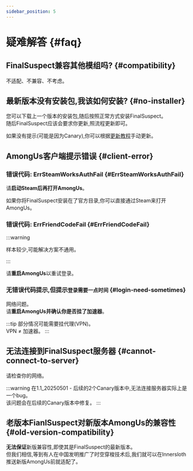 ```yaml
---
sidebar_position: 5
---
```


# 疑难解答 {#faq}

## FinalSuspect兼容其他模组吗? {#compatibility}

不适配、不兼容、不考虑。

## 最新版本没有安装包,我该如何安装? {#no-installer}

您可以下载上一个版本的安装包,随后按照正常方式安装FinalSuspect。\
随后FinalSuspect应该会要求你更新,照流程更新即可。

如果没有提示(可能是因为Canary),你可以根据[更新教程](Guide/Update#手动更新)手动更新。

## AmongUs客户端提示错误 {#client-error}

### 错误代码: ErrSteamWorksAuthFail {#ErrSteamWorksAuthFail}

请**启动Steam后再打开AmongUs**。

如果你将FinalSuspect安装在了官方目录,你可以直接通过Steam来打开AmongUs。

### 错误代码: ErrFriendCodeFail {#ErrFriendCodeFail}

:::warning

样本较少,可能解决方案不通用。

:::

请**重启AmongUs**以重试登录。

### 无错误代码提示,但提示`登录需要一点时间` {#login-need-sometimes}

网络问题。\
请**重启AmongUs并确认你是否挂了加速器**。

:::tip
部分情况可能需要挂代理(VPN)。\
VPN ≠ 加速器。
:::

## 无法连接到FinalSuspect服务器 {#cannot-connect-to-server}

请检查你的网络。

:::warning
在1.1_20250501 - 后续的2个Canary版本中,无法连接服务器实际上是一个bug。\
该问题会在后续的Canary版本中修复。
:::

## 老版本FianlSuspect对新版本AmongUs的兼容性 {#old-version-compatibility}

**无法保证**新版兼容性,即使其是FinalSuspect的最新版本。\
但我们相信,等到有人在中国发明推广了时空穿梭技术后,我们就可以在Innersloth推送新版AmongUs前就适配了。